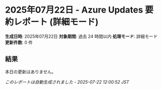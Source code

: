 # 2025年07月22日 - Azure Updates 要約レポート (詳細モード)

**生成日時**: 2025年07月22日
**対象期間**: 過去 24 時間以内
**処理モード**: 詳細モード
**更新件数**: 0 件

## 結果

本日の更新はありません。


*このレポートは自動生成されました - 2025-07-22 12:00:52 JST*